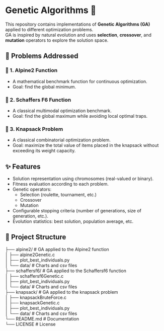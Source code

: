 # Genetic Algorithms 🧬  

This repository contains implementations of **Genetic Algorithms (GA)** applied to different optimization problems.  
GA is inspired by natural evolution and uses **selection**, **crossover**, and **mutation** operators to explore the solution space.  

## 📌 Problems Addressed  
### 🔹 1. Alpine2 Function  
- A mathematical benchmark function for continuous optimization.  
- Goal: find the global minimum.  

### 🔹 2. Schaffers F6 Function  
- A classical multimodal optimization benchmark.  
- Goal: find the global maximum while avoiding local optimal traps.  

### 🔹 3. Knapsack Problem  
- A classical combinatorial optimization problem.  
- Goal: maximize the total value of items placed in the knapsack without exceeding its weight capacity.  

## ✨ Features  
- Solution representation using chromosomes (real-valued or binary).  
- Fitness evaluation according to each problem.  
- Genetic operators:  
  - Selection (roulette, tournament, etc.)  
  - Crossover  
  - Mutation  
- Configurable stopping criteria (number of generations, size of generation, etc.).  
- Evolution statistics: best solution, population average, etc.  

## 📂 Project Structure  
├── alpine2/ # GA applied to the Alpine2 function  
│   ├── alpine2Genetic.c  
│   ├── plot_best_individuals.py  
│   └── data/ # Charts and csv files  
├── schaffersf6/ # GA applied to the Schaffersf6 function  
│   ├── schaffersf6Genetic.c  
│   ├── plot_best_individuals.py  
│   └── data/ # Charts and csv files   
├── knapsack/ # GA applied to the knapsack problem  
│   ├── knapsackBruteForce.c  
│   ├── knapsackGenetic.c  
│   ├── plot_best_individuals.py  
│   └── data/ # Charts and csv files     
└── README.md # Documentation  
└── LICENSE # License  
